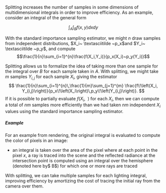 Splitting increases the number of samples in some dimensions of multidimensional integrals in order to improve efficiency. As an example, consider an integral of the general form

$$\int_A \int_B f(x,y)dxdy$$

With the standard importance sampling estimator, we might $n$ draw samples from independent distributions, $X_i~ \textasciitilde ~p_x$and $Y_i~ \textasciitilde ~p_y$, and compute
$$\frac{1}{n}\sum_{i=1}^{n}\frac{f(X_i,Y_i)}{p_x(X_i)~p_y(Y_i)}$$

Splitting allows us to formalize the idea of taking more than one sample for the integral over $B$ for each sample taken in $A$. With splitting, we might take $m$ samples $Y_{i,j}$ for each sample $X_i$, giving the estimator
$$
\frac{1}{n}\sum_{i=1}^{n}\,\frac{1}{m}\sum_{j=1}^{m}
\frac{f\!\left(X_i, Y_{i,j}\right)}{p_x\!\left(X_i\right)\,p_y\!\left(Y_{i,j}\right)}.
$$
If it is possible to partially evaluate $f(X_i,~~)$ for each $X_i$, then we can compute a total of $nm$ samples more efficiently than we had taken $nm$ independent $X_i$ values using the standard importance sampling estimator.

##### Example
For an example from rendering, the original integral is evaluated to compute the color of pixels in an image:
- an integral is taken over the area of the pixel where at each point in the pixel $x$, a ray is traced into the scene and the reflected radiance at the intersection point is computed using an integral over the hemisphere (denoted here by$ B$) for which one or more rays are traced

With splitting, we can take multiple samples for each lighting integral, improving efficiency by amortizing the cost of tracing the initial ray from the camera over them.